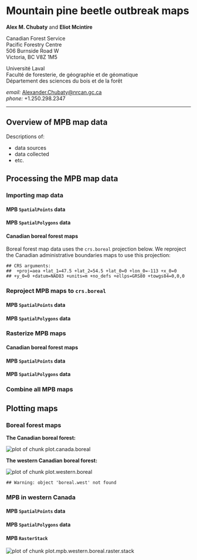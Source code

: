 # Mountain pine beetle outbreak maps

**Alex M. Chubaty** and **Eliot Mcintire**

Canadian Forest Service  
Pacific Forestry Centre  
506 Burnside Road W  
Victoria, BC V8Z 1M5

Université Laval  
Faculté de foresterie, de géographie et de géomatique  
Département des sciences du bois et de la forêt  

*email:* [Alexander.Chubaty@nrcan.gc.ca][1]  
*phone:* +1.250.298.2347

[1]: <mailto:Alexander.Chubaty@nrcan.gc.ca>

------------------------------------------------------------------

## Overview of MPB map data

Descriptions of:

- data sources
- data collected
- etc.




## Processing the MPB map data

### Importing map data

#### MPB `SpatialPoints` data




#### MPB `SpatialPolygons` data




#### Canadian boreal forest maps




Boreal forest map data uses the `crs.boreal` projection below. We reproject the Canadian administrative boundaries maps to use this projection:


```
## CRS arguments:
##  +proj=aea +lat_1=47.5 +lat_2=54.5 +lat_0=0 +lon_0=-113 +x_0=0
## +y_0=0 +datum=NAD83 +units=m +no_defs +ellps=GRS80 +towgs84=0,0,0
```


### Reproject MPB maps to `crs.boreal`

#### MPB `SpatialPoints` data




#### MPB `SpatialPolygons` data




### Rasterize MPB maps

#### Canadian boreal forest maps




#### MPB `SpatialPoints` data




#### MPB `SpatialPolygons` data




### Combine all MPB maps




## Plotting maps

### Boreal forest maps

**The Canadian boreal forest:**

![plot of chunk plot.canada.boreal](figure/plot_canada_boreal.png) 


**The western Canadian boreal forest:**

![plot of chunk plot.western.boreal](figure/plot_western_boreal.png) 

```
## Warning: object 'boreal.west' not found
```


### MPB in western Canada

#### MPB `SpatialPoints` data




#### MPB `SpatialPolygons` data




#### MPB `RasterStack`

![plot of chunk plot.mpb.western.boreal.raster.stack](figure/plot_mpb_western_boreal_raster_stack.png) 


